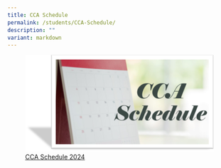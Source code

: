 ```yaml
---
title: CCA Schedule
permalink: /students/CCA-Schedule/
description: ""
variant: markdown
---
```

<figure><a href="/files/Students/2024_CCA_Schedule_Sem1.pdf">
<img src="/images/Students/CCA%20Schedule.png" style="width:500px;">CCA Schedule 2024</a></figure>
